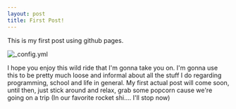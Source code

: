 ```yaml
---
layout: post
title: First Post! 
---
```


This is my first post using github pages.

![_config.yml](/images/hello-world.png)

I hope you enjoy this wild ride that I'm gonna take you on. I'm gonna use this to be pretty much loose and informal about all the stuff I do regarding programming, school and life in general. My first actual post will come soon, until then, just stick around and relax, grab some popcorn cause we're going on a trip (In our favorite rocket shi.... I'll stop now)